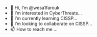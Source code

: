 - 👋 Hi, I’m @wesa1farouk
- 👀 I’m interested in CyberThreats...
- 🌱 I’m currently learning CISSP...
- 💞️ I’m looking to collaborate on CISSP...
- 📫 How to reach me ...

<!---
wesa1farouk/wesa1farouk is a ✨ special ✨ repository because its `README.md` (this file) appears on your GitHub profile.
You can click the Preview link to take a look at your changes.
--->
